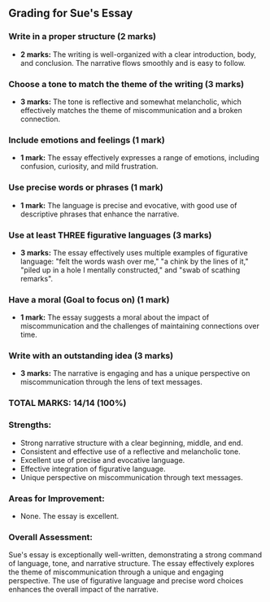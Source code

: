 ## Grading for Sue's Essay

### Write in a proper structure (2 marks)

- **2 marks:** The writing is well-organized with a clear introduction, body, and conclusion. The narrative flows smoothly and is easy to follow.

### Choose a tone to match the theme of the writing (3 marks)

- **3 marks:** The tone is reflective and somewhat melancholic, which effectively matches the theme of miscommunication and a broken connection.

### Include emotions and feelings (1 mark)

- **1 mark:** The essay effectively expresses a range of emotions, including confusion, curiosity, and mild frustration.

### Use precise words or phrases (1 mark)

- **1 mark:** The language is precise and evocative, with good use of descriptive phrases that enhance the narrative.

### Use at least THREE figurative languages (3 marks)

- **3 marks:** The essay effectively uses multiple examples of figurative language: "felt the words wash over me," "a chink by the lines of it," "piled up in a hole I mentally constructed," and "swab of scathing remarks".

### Have a moral (Goal to focus on) (1 mark)

- **1 mark:** The essay suggests a moral about the impact of miscommunication and the challenges of maintaining connections over time.

### Write with an outstanding idea (3 marks)

- **3 marks:** The narrative is engaging and has a unique perspective on miscommunication through the lens of text messages.

### TOTAL MARKS: 14/14 (100%)

### Strengths:

- Strong narrative structure with a clear beginning, middle, and end.
- Consistent and effective use of a reflective and melancholic tone.
- Excellent use of precise and evocative language.
- Effective integration of figurative language.
- Unique perspective on miscommunication through text messages.

### Areas for Improvement:

- None. The essay is excellent.

### Overall Assessment:

Sue's essay is exceptionally well-written, demonstrating a strong command of language, tone, and narrative structure. The essay effectively explores the theme of miscommunication through a unique and engaging perspective. The use of figurative language and precise word choices enhances the overall impact of the narrative.
